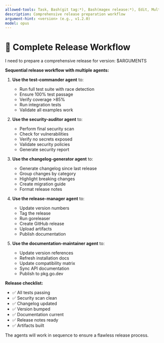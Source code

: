 ```yaml
---
allowed-tools: Task, Bash(git tag:*), Bash(magex release:*), Edit, MultiEdit
description: Comprehensive release preparation workflow
argument-hint: <version> (e.g., v1.2.0)
model: opus
---
```

# 🚀 Complete Release Workflow

I need to prepare a comprehensive release for version: $ARGUMENTS

**Sequential release workflow with multiple agents:**

1. **Use the test-commander agent** to:
   - Run full test suite with race detection
   - Ensure 100% test passage
   - Verify coverage >85%
   - Run integration tests
   - Validate all examples work

2. **Use the security-auditor agent** to:
   - Perform final security scan
   - Check for vulnerabilities
   - Verify no secrets exposed
   - Validate security policies
   - Generate security report

3. **Use the changelog-generator agent** to:
   - Generate changelog since last release
   - Group changes by category
   - Highlight breaking changes
   - Create migration guide
   - Format release notes

4. **Use the release-manager agent** to:
   - Update version numbers
   - Tag the release
   - Run goreleaser
   - Create GitHub release
   - Upload artifacts
   - Publish documentation

5. **Use the documentation-maintainer agent** to:
   - Update version references
   - Refresh installation docs
   - Update compatibility matrix
   - Sync API documentation
   - Publish to pkg.go.dev

**Release checklist:**
- ✅ All tests passing
- ✅ Security scan clean
- ✅ Changelog updated
- ✅ Version bumped
- ✅ Documentation current
- ✅ Release notes ready
- ✅ Artifacts built

The agents will work in sequence to ensure a flawless release process.
